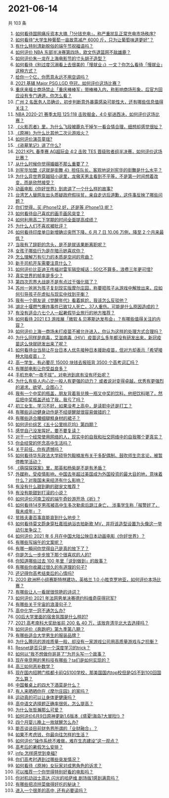 # 2021-06-14

共 103 条

<!-- BEGIN -->
<!-- 最后更新时间 Mon Jun 14 2021 13:08:42 GMT+0800 (China Standard Time) -->

1. [如何看待国网痛斥资本大搞「1分钱充电」，称严重扰乱正常充电市场秩序?](https://www.zhihu.com/question/464766118)
2. [如何看待“大学生种葡萄一亩故意减产 6000
   斤，只为让葡萄味道更好”？](https://www.zhihu.com/question/464455061)
3. [有什么特别清新脱俗的端午节祝福语吗？](https://www.zhihu.com/question/281359595)
4. [如何评价 NBA 东部半决赛第四场，欧文伤退篮网不敌雄鹿？](https://www.zhihu.com/question/464891369)
5. [如何评价朱一龙在上海电影节的寸头胡子造型？](https://www.zhihu.com/question/464613394)
6. [如何看待《别过度沉溺看上去很美的「慢就业」》一文？你怎么看待「慢就业」这种方式？](https://www.zhihu.com/question/464448399)
7. [给你一个亿，你愿意永远不用空调吗？](https://www.zhihu.com/question/461752259)
8. [2021 基辅 Major PSG.LGD
   夺冠，如何评价这场比赛？](https://www.zhihu.com/question/464892135)
9. [重庆来福士商场禁止「重庆棒棒军」带棒棒入内，称影响商场形象，后官方回应设有专门通道，你怎么看？](https://www.zhihu.com/question/464277644)
10. [广州 2
    名医务人员确诊，初步判断意外暴露感染可能性大，还有哪些信息值得关注？](https://www.zhihu.com/question/464902327)
11. [NBA 2020-21 赛季太阳 125:118 击败掘金，4:0
    挺进西决，如何评价这场比赛？](https://www.zhihu.com/question/464894466)
12. [《火影忍者》里，为什么飞段被鹿丸干掉乍一看合情合理，细想却感觉很扯？](https://www.zhihu.com/question/459621987)
13. [《原神》为什么比其他二次元游戏火？](https://www.zhihu.com/question/463779591)
14. [如何评价演员童瑶?](https://www.zhihu.com/question/374564039)
15. [《盗墓笔记》讲了什么?](https://www.zhihu.com/question/32090742)
16. [2021 KPL 春季赛 AG超玩会 4:2 击败 TES
    晋级败者组半决赛，如何评价这场比赛？](https://www.zhihu.com/question/464861706)
17. [从什么时候你觉得婚姻不那么重要了？](https://www.zhihu.com/question/454383382)
18. [刘宪华加盟《这就是街舞
    4》担任队长，客观地说刘宪华的街舞是什么水平？](https://www.zhihu.com/question/464486529)
19. [为什么异世界穿越轻小说里，龙傲天男主看到不平等，不是第一时间想着改变，而是欣然接受？](https://www.zhihu.com/question/464353705)
20. [动画电影《你好世界》到底讲了一个什么样的故事?](https://www.zhihu.com/question/464262833)
21. [台湾艺人替网友出头质疑政府假扶贫，亲自走访后道歉，这件事反映了哪些问题？](https://www.zhihu.com/question/464604915)
22. [你们觉得，买 iPhone12 好，还是等 iPhone13
    呢？](https://www.zhihu.com/question/426253380)
23. [如何看待自己喜欢的画手画风突变？](https://www.zhihu.com/question/307511431)
24. [如何利用高二下学期的时间全面提高成绩？](https://www.zhihu.com/question/313416625)
25. [为什么人们不喜欢被批评？](https://www.zhihu.com/question/22987136)
26. [如何看待印度单日新增确诊突然下降，6 月 7 日 10.06 万例，降至 2
    个月来最低？](https://www.zhihu.com/question/464053148)
27. [当我有了辞职的念头，是不是就该果断离职呢？](https://www.zhihu.com/question/399873490)
28. [女孩子哪些行为是在暗示她喜欢你？](https://www.zhihu.com/question/457449556)
29. [怎么理解万有引力的本质是空间的弯曲？](https://www.zhihu.com/question/330796123)
30. [新手司机开车需要注意什么？](https://www.zhihu.com/question/418373990)
31. [如何评价比亚迪王传福对雷军隔空喊话：50亿不算多，浪费三年更可惜?](https://www.zhihu.com/question/464298292)
32. [真实世界的帧率是多少？](https://www.zhihu.com/question/463432278)
33. [第四次忍界大战是不是有点过于强化斑了？](https://www.zhihu.com/question/463167494)
34. [苏州一爸爸为孩子复刻现实版摩尔庄园，称要把孩子从游戏中解放出来，应如何引导孩子在虚拟与现实中找到平衡？](https://www.zhihu.com/question/464491170)
35. [我有一个朋友说《觉醒年代》看着尴尬，我该怎么反驳他？](https://www.zhihu.com/question/451585351)
36. [湖北十堰燃气爆炸事件已致12人死亡，37人重伤。可能是什么原因造成的？](https://www.zhihu.com/question/464751425)
37. [有没有适合六七个人一起暑假毕业旅行的地方推荐？](https://www.zhihu.com/question/460217937)
38. [如何看待 2021 E3 游戏展「微软 &
    贝塞斯达发布会」？有哪些值得关注的内容？](https://www.zhihu.com/question/464870968)
39. [如何评价上海一商场未打疫苗不被允许进入，你认为这样的处理方式合理吗？](https://www.zhihu.com/question/463818396)
40. [为什么同样是病毒，艾滋病毒（HIV）疫苗这么多年都没有研发出来，新冠疫苗这么快就研发出来了呢？](https://www.zhihu.com/question/464293186)
41. [如何看待台当局让在台日本人优先接种日本援助疫苗，但对方却表示「希望接种大陆疫苗」？](https://www.zhihu.com/question/464492676)
42. [高一学生，有必要花 15000 块钱去报班背 3500
    个高考词汇吗？](https://www.zhihu.com/question/460422473)
43. [有哪部电影让你受益良多？](https://www.zhihu.com/question/303835412)
44. [手机充电“一夜不拔”，对电池到底有没有坏处呢？](https://www.zhihu.com/question/351666337)
45. [为什么有些人内心比一般人有更强的动力？
    或者说对变得卓越，优秀有更强烈的渴求、欲望、企图心？](https://www.zhihu.com/question/19670723)
46. [我有一个中奖的瓶盖，朋友背着我兑换一瓶又中奖的饮料，他把饮料喝了，然后把中奖瓶盖还给了我，我亏了吗？](https://www.zhihu.com/question/459981000)
47. [初三女生，学习不好，如果没考上高中，是读职中还是打工？](https://www.zhihu.com/question/458989163)
48. [有哪些运动健身动作是不经提醒就很容易做错的？](https://www.zhihu.com/question/270921440)
49. [有哪些适合腰细腿粗身材的裙子？](https://www.zhihu.com/question/451854465)
50. [如何评价综艺《五十公里桃花坞》第四期？](https://www.zhihu.com/question/464676192)
51. [感觉自己没发挥好，要不要复读？](https://www.zhihu.com/question/464121867)
52. [对于一个经常使用网络的人，现实中的自我和社交网络中的自我哪个更真实？](https://www.zhihu.com/question/22669483)
53. [你会经常的怀念高中生活吗？](https://www.zhihu.com/question/430748904)
54. [关于前任，你有遗憾吗？](https://www.zhihu.com/question/458229866)
55. [如何看待华东政法大学硕导包毅楠发布关于多配偶制、鼓吹师生恋言论，被暂停教学活动？](https://www.zhihu.com/question/463918672)
56. [《萌探探探案》里，那英和杨紫是不是有矛盾？](https://www.zhihu.com/question/464554526)
57. [外媒称，受疫情影响，中国去年超过美国成为外国投资的最大目的地，意味着什么？对我国未来经济有什么影响？](https://www.zhihu.com/question/457880259)
58. [有没有什么甜到齁的甜宠文推荐 ?](https://www.zhihu.com/question/362988648)
59. [有没有能甜到打滚的小说？](https://www.zhihu.com/question/440275476)
60. [如何评价河南卫视的端午奇妙游开场《祈》?](https://www.zhihu.com/question/464708590)
61. [如何看待14岁男孩被高中生多次勒索后跳江身亡，
    涉事学生称「报警好了，我未成年」？](https://www.zhihu.com/question/464277122)
62. [贫贱夫妻百事哀能哀到什么地步？](https://www.zhihu.com/question/363473759)
63. [如何看待莫文蔚身穿杜嘉班纳浴衣拍新歌
    MV，并将该造型设置为头像这一举动引发争议？](https://www.zhihu.com/question/464608586)
64. [如何评价 2021 年 6
    月在中国大陆公映日本动画电影《你好世界》？](https://www.zhihu.com/question/462217412)
65. [有哪些写端午的文案呢？](https://www.zhihu.com/question/464227774)
66. [有哪一瞬间你觉得自己是真的放下了？](https://www.zhihu.com/question/462689698)
67. [你是怎么一步步放下那个很喜欢的人的?](https://www.zhihu.com/question/462214825)
68. [你知道哪些过去 100 年里「说到做到」的故事？](https://www.zhihu.com/question/464242642)
69. [有哪些你收藏过很久的有道理的句子?](https://www.zhihu.com/question/458504321)
70. [还记得你高考结束后的心情吗?](https://www.zhihu.com/question/464556915)
71. [2020 欧洲杯小组赛斯特林建功，英格兰 1:0
    小胜克罗地亚，如何评价本场比赛？](https://www.zhihu.com/question/464785707)
72. [有哪些让人一看就很惊艳的诗词？](https://www.zhihu.com/question/458249179)
73. [如何评价 2021 年法网男单决赛德约科维奇获得冠军?](https://www.zhihu.com/question/464882084)
74. [有哪些关于宇宙的浪漫句子？](https://www.zhihu.com/question/441262929)
75. [高中化学一窍不通怎么办?](https://www.zhihu.com/question/352785195)
76. [00后大学里面的宿舍氛围是什么样的?](https://www.zhihu.com/question/464374285)
77. [2021 高考南科大奖励省前 200 名 40
    万，该放弃清华北大去选择吗？](https://www.zhihu.com/question/464200988)
78. [如何评价《奔跑吧》第九季第八期？](https://www.zhihu.com/question/464526784)
79. [有哪些适合大学男生的服装品牌？](https://www.zhihu.com/question/282681681)
80. [为什么腾讯的游戏质量一般，却没有一家游戏公司用高质量游戏与之抗衡？](https://www.zhihu.com/question/437231835)
81. [Resnet是否只是一个深度学习的trick？](https://www.zhihu.com/question/459892388)
82. [如何以“我不想做你哥哥了”为开头写一个故事？](https://www.zhihu.com/question/450075897)
83. [现在电竞圈的黑科技有哪些？ta们是如何实现的？](https://www.zhihu.com/question/464083941)
84. [高三如何恶补数学？](https://www.zhihu.com/question/27285776)
85. [现在国内招聘门槛都卡前QS100学校，那美国国内top校但是QS不到100回国怎么算？](https://www.zhihu.com/question/463057342)
86. [中国餐桌上的四大下酒菜是什么？](https://www.zhihu.com/question/462205949)
87. [有人来晒晒你在《摩尔庄园》的家吗？](https://www.zhihu.com/question/463512086)
88. [运动真的可以让身体更健康吗？](https://www.zhihu.com/question/453841541)
89. [高中语文选择题正确率很低，怎么提高？](https://www.zhihu.com/question/268757871)
90. [为什么张哲瀚那么可爱？](https://www.zhihu.com/question/457147181)
91. [如何评价6月9日原神更新1.6版本《盛夏!海岛?大冒险!》?](https://www.zhihu.com/question/464000878)
92. [四个月婴儿晚上一放就醒怎么办?](https://www.zhihu.com/question/434473712)
93. [能否谈谈目前财务界所谓的「业财融合」？](https://www.zhihu.com/question/276174221)
94. [如果不考虑钱，你最向往怎样的生活？](https://www.zhihu.com/question/463878603)
95. [如何评价“操作系统不难做，难在生态建设”这一观点？](https://www.zhihu.com/question/464418369)
96. [高考后的暑假怎么安排？](https://www.zhihu.com/question/398637488)
97. [infp 怎样感觉到幸福?](https://www.zhihu.com/question/462853839)
98. [你们高考时遇到过哪些突发情况？](https://www.zhihu.com/question/284637836)
99. [如何看待《原神》女玩家对成男角色的诉求？](https://www.zhihu.com/question/464253913)
100. [可以推荐一个你觉得特别好看的电影吗？](https://www.zhihu.com/question/460500917)
101. [你对机动战士高达 闪光的哈萨维 剧场版1感到满意吗？](https://www.zhihu.com/question/464485964)
102. [有哪些把凉拌菜做得好吃的秘诀？](https://www.zhihu.com/question/327948969)
103. [进入一个很差的高中, 还有必要读吗？](https://www.zhihu.com/question/463427251)

<!-- END -->
